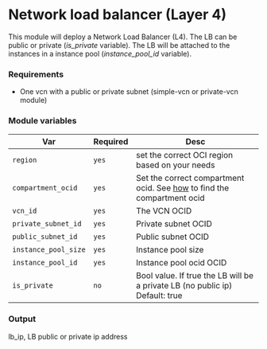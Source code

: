# Network load balancer (Layer 4)

This module will deploy a Network Load Balancer (L4). The LB can be public or private (*is_private* variable). The LB will be attached to the instances in a instance pool (*instance_pool_id* variable).

### Requirements

* One vcn with a public or private subnet (simple-vcn or private-vcn module)

### Module variables

| Var   | Required | Desc |
| ------- | ------- | ----------- |
| `region`       | `yes`       | set the correct OCI region based on your needs  |
| `compartment_ocid` | `yes`        | Set the correct compartment ocid. See [how](../README.md#oracle-provider-setup) to find the compartment ocid |
| `vcn_id`  | `yes`  | The VCN OCID |
| `private_subnet_id` | `yes`        | Private subnet OCID |
| `public_subnet_id` | `yes`        | Public subnet OCID |
| `instance_pool_size` | `yes`        | Instance pool size |
| `instance_pool_id` | `yes`        | Instance pool ocid OCID |
| `is_private`  | `no`  | Bool value. If true the LB will be a private LB (no public ip) Default: true |

### Output

lb_ip, LB public or private ip address